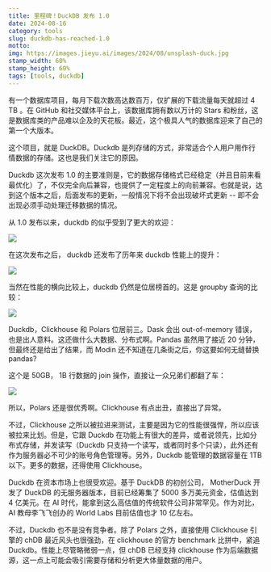 ```yaml
---
title: 里程碑！DuckDB 发布 1.0
date: 2024-08-16
category: tools
slug: duckdb-has-reached-1.0
motto: 
img: https://images.jieyu.ai/images/2024/08/unsplash-duck.jpg
stamp_width: 60%
stamp_height: 60%
tags: [tools, duckdb]
---
```


有一个数据库项目，每月下载次数高达数百万，仅扩展的下载流量每天就超过 4 TB 。在 GitHub 和社交媒体平台上，该数据库拥有数以万计的 Stars 和粉丝，这是数据库类的产品难以企及的天花板。最近，这个极具人气的数据库迎来了自己的第一个大版本。

这个项目，就是 DuckDB。Duckdb 是列存储的方式，非常适合个人用户用作行情数据的存储。这也是我们关注它的原因。

Duckdb 这次发布 1.0 的主要准则是，它的数据存储格式已经稳定（并且目前来看最优化）了，不仅完全向后兼容，也提供了一定程度上的向前兼容。也就是说，达到这个版本之后，后面发布的更新，一般情况下将不会出现破坏式更新 -- 即不会出现必须手动处理迁移数据的情况。

从 1.0 发布以来，duckdb 的似乎受到了更大的欢迎：

![](https://images.jieyu.ai/images/2024/08/duckdb-star-history-2024816.png)

在这次发布之后， duckdb 还发布了历年来 duckdb 性能上的提升：

![](https://images.jieyu.ai/images/2024/08/duckdb-perf-benchmark-over-self.jpg)

当然在性能的横向比较上，duckdb 仍然是位居榜首的。这是 groupby 查询的比较：

![](https://images.jieyu.ai/images/2024/08/duckdb-over-others-groupby.jpg)

Duckdb，Clickhouse 和 Polars 位居前三。Dask 会出 out-of-memory 错误，也是出人意料。这还做什么大数据、分布式啊。Pandas 虽然用了接近 20 分钟，但最终还是给出了结果，而 Modin 还不知道在几条街之后，你这要如何无缝替换 pandas?

这个是 50GB， 1B 行数据的 join 操作，直接让一众兄弟们都翻了车：

![](https://images.jieyu.ai/images/2024/08/duckdb-benchmark-join-50gb.jpg)

所以，Polars 还是很优秀啊。Clickhouse 有点出丑，直接出了异常。

不过，Clickhouse 之所以被拉进来测试，主要是因为它的性能很强悍，所以应该被拉来比划。但是，它跟 Duckdb 在功能上有很大的差异，或者说领先，比如分布式存储，并发读写（Duckdb 只支持一个读写，或者同时多个只读），此外还有作为服务器必不可少的账号角色管理等。另外，Duckdb 能管理的数据容量在 1TB 以下。更多的数据，还得使用 Clickhouse。

Duckdb 在资本市场上也很受欢迎。基于 DuckDB 的初创公司， MotherDuck 开发了 DuckDB 的无服务器版本，目前已经筹集了 5000 多万美元资金，估值达到 4 亿美元。在 AI 时代，能拿到这么高估值的传统软件公司非常罕见。作为对比，AI 教母李飞飞创办的 World Labs 目前估值也才 10 亿左右。

不过，Duckdb 也不是没有竞争者。除了 Polars 之外，直接使用 Clickhouse 引擎的 chDB 最近风头也很强劲，在 clickhouse 的官方 benchmark 比拼中，紧追 Duckdb。性能上尽管略微弱一点，但 chDB 已经支持 clickhouse 作为后端数据源，这一点上可能会吸引需要存储和分析更大体量数据的用户。

